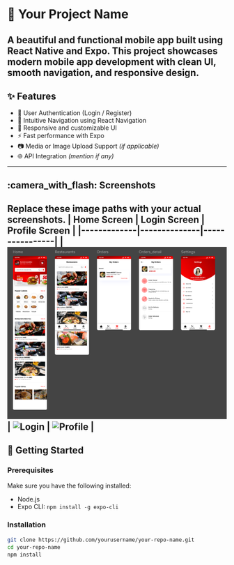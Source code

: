 # :iphone: Your Project Name
A beautiful and functional mobile app built using **React Native** and **Expo**. This project showcases modern mobile app development with clean UI, smooth navigation, and responsive design.
---
## :sparkles: Features
- :closed_lock_with_key: User Authentication (Login / Register)
- :compass: Intuitive Navigation using React Navigation
- :art: Responsive and customizable UI
- :zap: Fast performance with Expo
- :camera: Media or Image Upload Support *(if applicable)*
- :globe_with_meridians: API Integration *(mention if any)*
---
## :camera_with_flash: Screenshots
Replace these image paths with your actual screenshots.
| Home Screen | Login Screen | Profile Screen |
|-------------|--------------|----------------|
| ![Home](./screenshots/home.png) | ![Login](./screenshots/login.png) | ![Profile](./screenshots/profile.png) |
---
## :rocket: Getting Started
### Prerequisites
Make sure you have the following installed:
- Node.js
- Expo CLI: `npm install -g expo-cli`
### Installation
```bash
git clone https://github.com/yourusername/your-repo-name.git
cd your-repo-name
npm install
